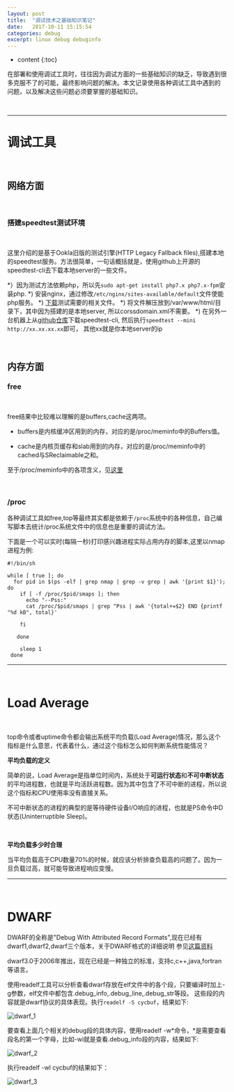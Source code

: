 ```yaml
---
layout: post
title:  "调试技术之基础知识笔记"
date:   2017-10-11 15:15:54
categories: debug
excerpt: linux debug debuginfo
---
```


* content
{:toc}

在部署和使用调试工具时，往往因为调试方面的一些基础知识的缺乏，导致遇到很多克服不了的可能，最终影响问题的解决。本文记录使用各种调试工具中遇到的
问题，以及解决这些问题必须要掌握的基础知识。


<br />

---

# 调试工具

<br />

## 网络方面

<br />

### 搭建speedtest测试环境

<br />

这里介绍的是基于Ookla旧版的测试引擎(HTTP Legacy Fallback files),搭建本地的speedtest服务。方法很简单，一句话概括就是，使用github上开源的speedtest-cli去下载本地server的一些文件。


*）因为测试方法依赖php，所以先`sudo apt-get install php7.x php7.x-fpm`安装php.
*) 安装nginx，通过修改`/etc/nginx/sites-available/default`文件使能php服务。
*) [下载](http://install.speedtest.net/httplegacy/http_legacy_fallback.zip)测试需要的相关文件。
*) 将文件解压放到/var/www/html/目录下，其中因为搭建的是本地server, 所以corssdomain.xml不需要。
*) 在另外一台机器上从[github仓库](https://github.com/sivel/speedtest-cli)下载speedtest-cli, 然后执行`speedtest --mini http://xx.xx.xx.xx`即可， 其他xx就是你本地server的ip


<br />

## 内存方面

### free

<br />

free结果中比较难以理解的是buffers,cache这两项。

* buffers是内核缓冲区用到的内存，对应的是/proc/meminfo中的Buffers值。

* cache是内核页缓存和slab用到的内存，对应的是/proc/meminfo中的cached与SReclaimable之和。

至于/proc/meminfo中的各项含义，见[这里](http://saiyn.github.io/homepage/2017/08/11/Linux-Memory/#procmeminfo)

<br />

### /proc

各种调试工具如free,top等最终其实都是依赖于`/proc`系统中的各种信息，自己编写脚本去统计/proc系统文件中的信息也是重要的调试方法。

下面是一个可以实时(每隔一秒)打印感兴趣进程实际占用内存的脚本,这里以nmap进程为例:

    #!/bin/sh
    
    while [ true ]; do
      for pid in $(ps -elf | grep nmap | grep -v grep | awk '{print $1}'); do
        if [ -f /proc/$pid/smaps ]; then
          echo "--Pss:"
          cat /proc/$pid/smaps | grep ^Pss | awk '{total+=$2} END {printf "%d kB", total}'
          
        fi
         
       done
        
        sleep 1
     done

---

<br />

# Load Average

<br />

top命令或者uptime命令都会输出系统平均负载(Load Average)情况，那么这个指标是什么意思，代表着什么，通过这个指标怎么如何判断系统性能情况？

**平均负载的定义**

简单的说，Load Average是指单位时间内，系统处于**可运行状态**和**不可中断状态**的平均进程数，也就是平均活跃进程数。因为其中包含了不可中断的进程，所以说这个指标和CPU使用率没有直接关系。

不可中断状态的进程的典型的是等待硬件设备I/O响应的进程，也就是PS命令中D状态(Uninterruptible Sleep)。

<br />

**平均负载多少时合理**

当平均负载高于CPU数量70%的时候，就应该分析排查负载高的问题了。因为一旦负载过高，就可能导致进程响应变慢。

---

<br />


# DWARF

DWARF的全称是"Debug With Attributed Record Formats",现在已经有dwarf1,dwarf2,dwarf三个版本，关于DWARF格式的详细说明
参见[这篇资料](http://dwarfstd.org/doc/dwarf-2.0.0.pdf)

dwarf3.0于2006年推出，现在已经是一种独立的标准，支持c,c++,java,fortran等语言。

使用readelf工具可以分析查看dwarf存放在elf文件中的各个段，只要编译时加上-g参数，elf文件中都包含.debug_info,.debug_line,.debug_str等段。
这些段的内容就是dwarf协议的具体表现。执行`readelf -S cycbuf`，结果如下:

![dwarf_1](http://omp8s6jms.bkt.clouddn.com/image/git/dwarf_1.png)

要查看上面几个相关的debug段的具体内容，使用readelf -w*命令，*是需要查看段名的第一个字母，比如-wi就是查看.debug_info段的内容，结果如下:

![dwarf_2](http://omp8s6jms.bkt.clouddn.com/image/git/dwarf_2.png)

执行readelf -wl cycbuf的结果如下：

![dwarf_3](http://omp8s6jms.bkt.clouddn.com/image/git/dwarf_3.png)
